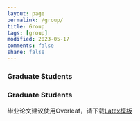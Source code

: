 ```yaml
---
layout: page
permalink: /group/
title: Group
tags: [group]
modified: 2023-05-17 
comments: false
share: false
---
```



### Graduate Students



### Graduate Students



毕业论文建议使用Overleaf，请下载<a href="../group/模板.zip" class="textlink" target="_blank">Latex模板</a> <br> 
